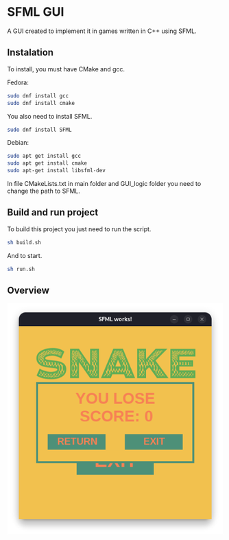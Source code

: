 # SFML GUI

A GUI created to implement it in games written in C++ using SFML.

## Instalation

To install, you must have CMake and gcc.

Fedora:

```bash
sudo dnf install gcc
sudo dnf install cmake
```
You also need to install SFML.

```bash
sudo dnf install SFML
```

Debian:
```bash
sudo apt get install gcc
sudo apt get install cmake
sudo apt-get install libsfml-dev
```


In file CMakeLists.txt in main folder and GUI_logic folder you need to change the path to SFML.

## Build and run project

To build this project you just need to run the script.

```bash
sh build.sh
```

And to start.

```bash
sh run.sh
```

## Overview


![Alt snake](assets/Screenshot_GUI.png)


